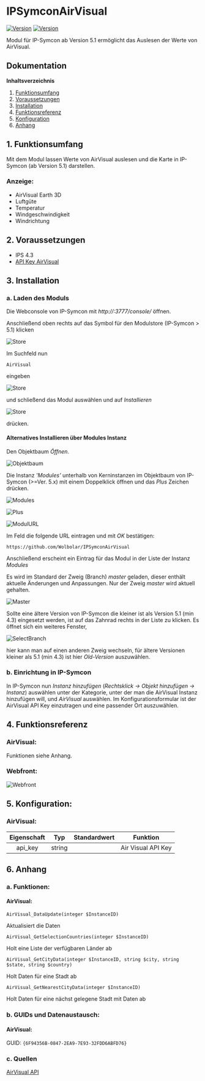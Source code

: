 # IPSymconAirVisual
[![Version](https://img.shields.io/badge/Symcon-PHPModul-red.svg)](https://www.symcon.de/service/dokumentation/entwicklerbereich/sdk-tools/sdk-php/)
[![Version](https://img.shields.io/badge/Symcon%20Version-%3E%205.1-green.svg)](https://www.symcon.de/service/dokumentation/installation/)

Modul für IP-Symcon ab Version 5.1 ermöglicht das Auslesen der Werte von AirVisual.

## Dokumentation

**Inhaltsverzeichnis**

1. [Funktionsumfang](#1-funktionsumfang)  
2. [Voraussetzungen](#2-voraussetzungen)  
3. [Installation](#3-installation)  
4. [Funktionsreferenz](#4-funktionsreferenz)
5. [Konfiguration](#5-konfiguration)  
6. [Anhang](#6-anhang)  

## 1. Funktionsumfang

Mit dem Modul lassen Werte von AirVisual auslesen und die Karte in IP-Symcon (ab Version 5.1) darstellen. 

### Anzeige:  

 - AirVisual Earth 3D 
 - Luftgüte
 - Temperatur
 - Windgeschwindigkeit
 - Windrichtung
  
## 2. Voraussetzungen

 - IPS 4.3
 - [API Key AirVisual](https://www.airvisual.com/api "API Key AirVisual")

## 3. Installation

### a. Laden des Moduls

Die Webconsole von IP-Symcon mit _http://<IP-Symcon IP>:3777/console/_ öffnen. 


Anschließend oben rechts auf das Symbol für den Modulstore (IP-Symcon > 5.1) klicken

![Store](img/store_icon.png?raw=true "open store")

Im Suchfeld nun

```
AirVisual
```  

eingeben

![Store](img/module_store_search.png?raw=true "module search")

und schließend das Modul auswählen und auf _Installieren_

![Store](img/install.png?raw=true "install")

drücken.


#### Alternatives Installieren über Modules Instanz

Den Objektbaum _Öffnen_.

![Objektbaum](img/objektbaum.png?raw=true "Objektbaum")	

Die Instanz _'Modules'_ unterhalb von Kerninstanzen im Objektbaum von IP-Symcon (>=Ver. 5.x) mit einem Doppelklick öffnen und das  _Plus_ Zeichen drücken.

![Modules](img/Modules.png?raw=true "Modules")	

![Plus](img/plus.png?raw=true "Plus")	

![ModulURL](img/add_module.png?raw=true "Add Module")
 
Im Feld die folgende URL eintragen und mit _OK_ bestätigen:

```
https://github.com/Wolbolar/IPSymconAirVisual
```  
	
Anschließend erscheint ein Eintrag für das Modul in der Liste der Instanz _Modules_    

Es wird im Standard der Zweig (Branch) _master_ geladen, dieser enthält aktuelle Änderungen und Anpassungen.
Nur der Zweig _master_ wird aktuell gehalten.

![Master](img/master.png?raw=true "master") 

Sollte eine ältere Version von IP-Symcon die kleiner ist als Version 5.1 (min 4.3) eingesetzt werden, ist auf das Zahnrad rechts in der Liste zu klicken.
Es öffnet sich ein weiteres Fenster,

![SelectBranch](img/select_branch.png?raw=true "select branch") 

hier kann man auf einen anderen Zweig wechseln, für ältere Versionen kleiner als 5.1 (min 4.3) ist hier
_Old-Version_ auszuwählen. 


### b. Einrichtung in IP-Symcon
	
In IP-Symcon nun _Instanz hinzufügen_ (_Rechtsklick -> Objekt hinzufügen -> Instanz_) auswählen unter der Kategorie, unter der man die AirVisual Instanz hinzufügen will,
und _AirVisual_ auswählen.
Im Konfigurationsformular ist der AirVisual API Key einzutragen und eine passender Ort auszuwählen. 

## 4. Funktionsreferenz

### AirVisual:

Funktionen siehe Anhang.

### Webfront:
	
![Webfront](img/AirVisual.png?raw=true "Webfront")


## 5. Konfiguration:

### AirVisual:

| Eigenschaft | Typ     | Standardwert | Funktion                                  |
| :---------: | :-----: | :----------: | :---------------------------------------: |
| api_key     | string  |              | Air Visual API Key                        |


## 6. Anhang

###  a. Funktionen:

#### AirVisual:

`AirVisual_DataUpdate(integer $InstanceID)`

Aktualisiert die Daten

`AirVisual_GetSelectionCountries(integer $InstanceID)`

Holt eine Liste der verfügbaren Länder ab

`AirVisual_GetCityData(integer $InstanceID, string $city, string $state, string $country)`

Holt Daten für eine Stadt ab

`AirVisual_GetNearestCityData(integer $InstanceID)`

Holt Daten für eine nächst gelegene Stadt mit Daten ab


###  b. GUIDs und Datenaustausch:

#### AirVisual:

GUID: `{6F94356B-0847-2EA9-7E93-32FDD6ABFD76}` 

### c. Quellen

[AirVisual API](https://www.airvisual.com/api "AirVisual API")
